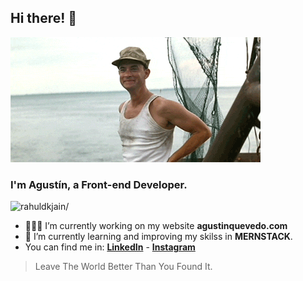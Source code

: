 ## Hi there! 👋

<img src="https://raw.githubusercontent.com/agustinquevedo/agustinquevedo/master/assets/hithere.gif">

### I'm Agustín, a Front-end Developer.

<p> <img src=https://komarev.com/ghpvc/?username=agustinquevedo alt=rahuldkjain/> </p>

- 👨🏻‍💻 I’m currently working on my website **agustinquevedo.com**
- 🌱 I’m currently learning and improving my skilss in **MERNSTACK**.
-  You can find me in: **[LinkedIn](https://www.linkedin.com/in/agustinquevedo)** - **[Instagram](https://www.instagram.com/agusquevedo16)** 

> Leave The World Better Than You Found It. 
